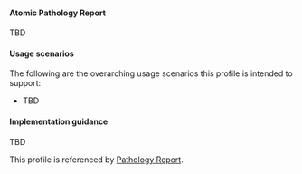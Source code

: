 #### Atomic Pathology Report
TBD

#### Usage scenarios
The following are the overarching usage scenarios this profile is intended to support:
* TBD

#### Implementation guidance
TBD

This profile is referenced by [Pathology Report](StructureDefinition-composition-pathreport-1.html).